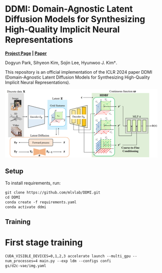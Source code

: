 # DDMI: Domain-Agnostic Latent Diffusion Models for Synthesizing High-Quality Implicit Neural Representations
**[Project Page](https://dogyunpark.github.io/ddmi) |
[Paper](https://arxiv.org/abs/2401.12517)**

Dogyun Park,
Sihyeon Kim,
Sojin Lee,
Hyunwoo J. Kim†.

This repository is an official implementation of the ICLR 2024 paper DDMI (Domain-Agnostic Latent Diffusion Models for Synthesizing High-Quality Implicit Neural Representations).

<div align="center">
  <img src="asset/main.png" width="900px" />
</div>

## Setup
To install requirements, run:
```
git clone https://github.com/mlvlab/DDMI.git
cd DDMI
conda create -f requirements.yaml
conda activate ddmi
```

## Training
# First stage training
```
CUDA_VISIBLE_DEVICES=0,1,2,3 accelerate launch --multi_gpu --num_processes=4 main.py --exp ldm --configs confi
gs/d2c-vae/img.yaml
```

